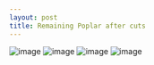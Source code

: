 ```yaml
---
layout: post
title: Remaining Poplar after cuts
---
```


![image]({{site.baseurl}}/images/SAM_0631.jpg)
![image]({{site.baseurl}}/images/SAM_0642.jpg)
![image]({{site.baseurl}}/images/SAM_0633.jpg)
![image]({{site.baseurl}}/images/SAM_0643.jpg)